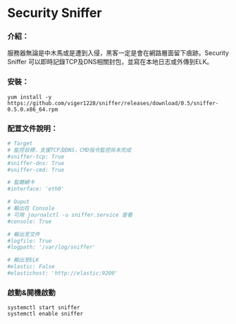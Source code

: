 # Security Sniffer

### 介紹：

服務器無論是中木馬或是遭到入侵，黑客一定是會在網路層面留下痕跡。Security Sniffer 可以即時記錄TCP及DNS相關封包，並寫在本地日志或外傳到ELK。

### 安裝：

```shell
yum install -y https://github.com/viger1228/sniffer/releases/download/0.5/sniffer-0.5.0.x86_64.rpm
```

### 配罝文件說明：

```yaml
# Target
# 監控目標，支援TCP及DNS，CMD指令監控尚未完成
#sniffer-tcp: True
#sniffer-dns: True
#sniffer-cmd: True

# 監聽網卡
#interface: 'eth0'

# Ouput
# 輸出在 Console
# 可用 journalctl -u sniffer.service 查看
#console: True

# 輸出至文件
#logfile: True
#logpath: '/var/log/sniffer'

# 輸出至ELK
#elastic: False
#elastichost: 'http://elastic:9200'
```

### 啟動&開機啟動

```shell
systemctl start sniffer
systemctl enable sniffer
```


